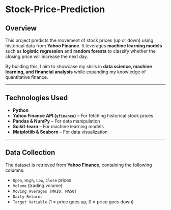 # Stock-Price-Prediction

## Overview
This project predicts the movement of stock prices (up or down) using historical data from **Yahoo Finance**. It leverages **machine learning models** such as **logistic regression** and **random forests** to classify whether the closing price will increase the next day.  

By building this, I aim to showcase my skills in **data science, machine learning, and financial analysis** while expanding my knowledge of quantitative finance.  

---

## Technologies Used
- **Python**  
- **Yahoo Finance API (`yfinance`)** – For fetching historical stock prices  
- **Pandas & NumPy** – For data manipulation  
- **Scikit-learn** – For machine learning models  
- **Matplotlib & Seaborn** – For data visualization  

---

##  Data Collection
The dataset is retrieved from **Yahoo Finance**, containing the following columns:  

- `Open`, `High`, `Low`, `Close` prices  
- `Volume` (trading volume)  
- `Moving Averages (MA10, MA50)`  
- `Daily Returns`  
- `Target Variable` (1 = price goes up, 0 = price goes down)  
